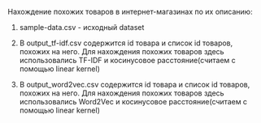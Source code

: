 Нахождение похожих товаров в интернет-магазинах по их описанию:

1. sample-data.csv - исходный dataset

2. В output_tf-idf.csv содержится id товара и список id товаров, похожих на него. Для нахождения похожих товаров здесь использовались TF-IDF и косинусовое расстояние(считаем с помощью linear kernel)

3. В output_word2vec.csv содержится id товара и список id товаров, похожих на него. Для нахождения похожих товаров здесь использовались Word2Vec и косинусовое расстояние(считаем с помощью linear kernel)
